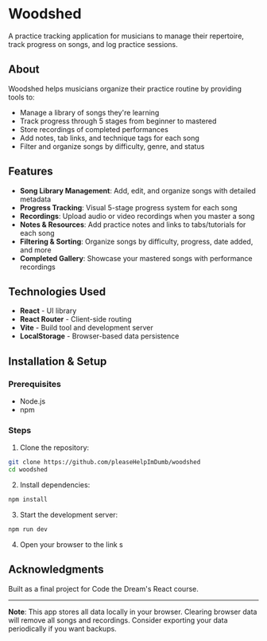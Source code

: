 # Woodshed

A practice tracking application for musicians to manage their repertoire, track progress on songs, and log practice sessions.

## About

Woodshed helps musicians organize their practice routine by providing tools to:
- Manage a library of songs they're learning
- Track progress through 5 stages from beginner to mastered
- Store recordings of completed performances
- Add notes, tab links, and technique tags for each song
- Filter and organize songs by difficulty, genre, and status

## Features

- **Song Library Management**: Add, edit, and organize songs with detailed metadata
- **Progress Tracking**: Visual 5-stage progress system for each song
- **Recordings**: Upload audio or video recordings when you master a song
- **Notes & Resources**: Add practice notes and links to tabs/tutorials for each song
- **Filtering & Sorting**: Organize songs by difficulty, progress, date added, and more
- **Completed Gallery**: Showcase your mastered songs with performance recordings

## Technologies Used

- **React** - UI library
- **React Router** - Client-side routing
- **Vite** - Build tool and development server
- **LocalStorage** - Browser-based data persistence

## Installation & Setup

### Prerequisites
- Node.js
- npm

### Steps

1. Clone the repository:
```bash
git clone https://github.com/pleaseHelpImDumb/woodshed
cd woodshed
```

2. Install dependencies:
```bash
npm install
```

3. Start the development server:
```bash
npm run dev
```

4. Open your browser to the link
s
## Acknowledgments

Built as a final project for Code the Dream's React course.

---

**Note**: This app stores all data locally in your browser. Clearing browser data will remove all songs and recordings. Consider exporting your data periodically if you want backups.